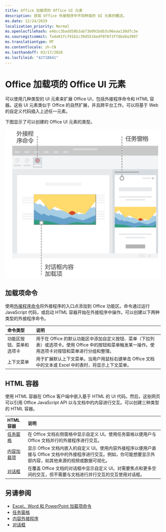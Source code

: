 ```yaml
---
title: Office 加载项的 Office UI 元素
description: 获取 Office 外接程序中不同种类的 UI 元素的概述。
ms.date: 12/24/2019
localization_priority: Normal
ms.openlocfilehash: e4bcc3badd58b3ab73b091bdb3c06eaa130dfc3e
ms.sourcegitcommit: fa4e81fcf41b1c39d5516edf078f3ffdbd4a3997
ms.translationtype: MT
ms.contentlocale: zh-CN
ms.lasthandoff: 03/17/2020
ms.locfileid: "42718641"
---
```

# <a name="office-ui-elements-for-office-add-ins"></a>Office 加载项的 Office UI 元素

可以使用几种类型的 UI 元素来扩展 Office UI，包括外接程序命令和 HTML 容器。这些 UI 元素类似于 Office 的自然扩展，并且跨平台工作。可以将基于 Web 的自定义代码插入上述任一元素。

下图显示了可以创建的 Office UI 元素的类型。

![在 Office 文档的功能区、任务窗格和对话框上显示外接程序命令的图像](../images/add-in-ui-elements.png)

## <a name="add-in-commands"></a>加载项命令

使用[外接程序命令](add-in-commands.md)将外接程序的入口点添加到 Office 功能区。命令通过运行 JavaScript 代码，或启动 HTML 容器开始在外接程序中操作。可以创建以下两种类型的外接程序命令。

|**命令类型**|**说明**|
|:---------------|:--------------|
|功能区按钮、菜单和选项卡|用于在 Office 的默认功能区中添加自定义按钮、菜单（下拉列表）或选项卡。使用 Office 中的按钮和菜单触发某一操作。使用选项卡对按钮和菜单进行分组和整理。|
|上下文菜单| 用于扩展默认上下文菜单。当用户用鼠标右键单击 Office 文档中的文本或 Excel 中的表时，将显示上下文菜单。| 

## <a name="html-containers"></a>HTML 容器

使用 HTML 容器在 Office 客户端中嵌入基于 HTML 的 UI 代码。然后，这些网页可以引用 Office JavaScript API 以与文档中的内容进行交互。可以创建三种类型的 HTML 容器。

|**HTML 容器**|**说明**|
|:-----------------|:--------------|
|[任务窗格](task-pane-add-ins.md)|在 Office 文档右侧窗格中显示自定义 UI。使用任务窗格以便用户与 Office 文档并行的外接程序进行交互。|
|[内容加载项](content-add-ins.md)|显示 Office 文档内嵌入的自定义 UI。使用内容外接程序以便用户直接与 Office 文档中的外接程序进行交互。例如，你可能想要显示外部内容，如其他来源的视频或数据可视化。 |
|[对话框](dialog-boxes.md)|在覆盖 Office 文档的对话框中显示自定义 UI。对需要焦点和更多空间的交互，但不需要与文档进行并行交互的交互使用对话框。|

## <a name="see-also"></a>另请参阅

- [Excel、Word 和 PowerPoint 加载项命令](add-in-commands.md)
- [任务窗格](task-pane-add-ins.md)
- [内容外接程序](content-add-ins.md)
- [对话框](dialog-boxes.md)
